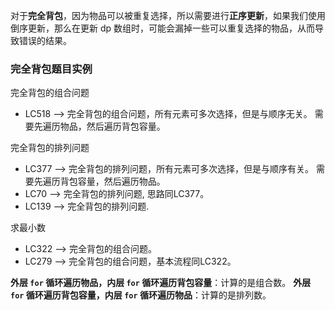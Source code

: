 对于**完全背包**，因为物品可以被重复选择，所以需要进行**正序更新**，如果我们使用倒序更新，那么在更新 dp 数组时，可能会漏掉一些可以重复选择的物品，从而导致错误的结果。

### 完全背包题目实例


完全背包的组合问题
- LC518 --> 完全背包的组合问题，所有元素可多次选择，但是与顺序无关。 需要先遍历物品，然后遍历背包容量。

完全背包的排列问题
- LC377 --> 完全背包的排列问题，所有元素可多次选择，但是与顺序有关。 需要先遍历背包容量，然后遍历物品。
- LC70 --> 完全背包的排列问题, 思路同LC377。
- LC139 --> 完全背包的排列问题.

求最小数
- LC322 --> 完全背包的组合问题。
- LC279 --> 完全背包的组合问题，基本流程同LC322。

**外层 `for` 循环遍历物品，内层 `for` 循环遍历背包容量**：计算的是组合数。
**外层 `for` 循环遍历背包容量，内层 `for` 循环遍历物品**：计算的是排列数。